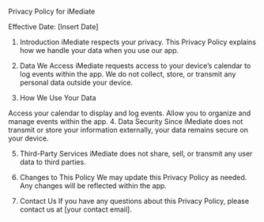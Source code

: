 Privacy Policy for iMediate

Effective Date: [Insert Date]

1. Introduction
iMediate respects your privacy. This Privacy Policy explains how we handle your data when you use our app.

2. Data We Access
iMediate requests access to your device’s calendar to log events within the app. We do not collect, store, or transmit any personal data outside your device.

3. How We Use Your Data

Access your calendar to display and log events.
Allow you to organize and manage events within the app.
4. Data Security
Since iMediate does not transmit or store your information externally, your data remains secure on your device.

5. Third-Party Services
iMediate does not share, sell, or transmit any user data to third parties.

6. Changes to This Policy
We may update this Privacy Policy as needed. Any changes will be reflected within the app.

7. Contact Us
If you have any questions about this Privacy Policy, please contact us at [your contact email].

